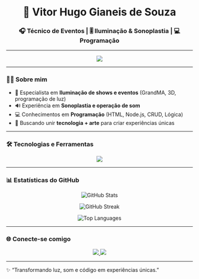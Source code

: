 <!-- Futuristic GitHub Profile - Vitor Hugo Gianeis de Souza -->

<h1 align="center">🚀 Vitor Hugo Gianeis de Souza</h1>
<h3 align="center">🎧 Técnico de Eventos | 🎚️ Iluminação & Sonoplastia | 💻 Programação</h3>

---

<p align="center">
 
<a href="https://www.instagram.com/vitor_gianeis/" target="_blank">
  <img src="https://img.shields.io/badge/Instagram-%23E4405F?style=for-the-badge&logo=instagram&logoColor=white" />
</a>

</p>

---

### 👨‍💻 Sobre mim
- 🔦 Especialista em **Iluminação de shows e eventos** (GrandMA, 3D, programação de luz)  
- 🔊 Experiência em **Sonoplastia e operação de som**  
- 💻 Conhecimentos em **Programação** (HTML, Node.js, CRUD, Lógica)  
- 🎯 Buscando unir **tecnologia + arte** para criar experiências únicas  

---

### 🛠️ Tecnologias e Ferramentas
<p align="center">
  <img src="https://skillicons.dev/icons?i=html,js,nodejs,github,vscode,discord" />
</p>

---

### 📊 Estatísticas do GitHub
<p align="center">
  <img src="https://github-readme-stats.vercel.app/api?username=vitorgianeis&show_icons=true&theme=tokyonight&hide_border=true" alt="GitHub Stats" />
</p>

<p align="center">
  <img src="https://github-readme-streak-stats.herokuapp.com?user=vitorgianeis&theme=tokyonight&hide_border=true" alt="GitHub Streak" />
</p>

<p align="center">
  <img src="https://github-readme-stats.vercel.app/api/top-langs/?username=vitorgianeis&layout=compact&theme=tokyonight&hide_border=true" alt="Top Languages" />
</p>

---

### 🌐 Conecte-se comigo
<p align="center">
  <a href="https://www.linkedin.com/in/vitorhgianeis" target="_blank">
    <img src="https://img.shields.io/badge/LinkedIn-0e76a8?style=for-the-badge&logo=linkedin&logoColor=white" />
  </a>
  <a href="mailto:vitorhgianeis@gmail.com">
    <img src="https://img.shields.io/badge/Email-D14836?style=for-the-badge&logo=gmail&logoColor=white" />
  </a>
</p>

---

✨ “Transformando luz, som e código em experiências únicas.”  
